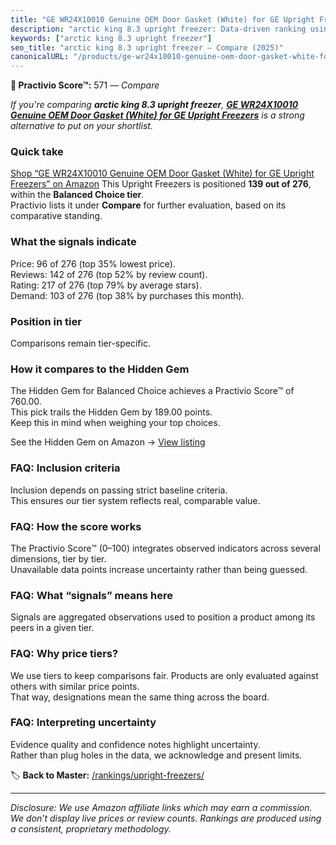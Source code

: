 ```yaml
---
title: "GE WR24X10010 Genuine OEM Door Gasket (White) for GE Upright Freezers"
description: "arctic king 8.3 upright freezer: Data-driven ranking using the Practivio Score™. Positioned by quality, value, demand, findability, momentum."
keywords: ["arctic king 8.3 upright freezer"]
seo_title: "arctic king 8.3 upright freezer — Compare (2025)"
canonicalURL: "/products/ge-wr24x10010-genuine-oem-door-gasket-white-for-ge-upright-freezers-B00MOCHQJK/"
---
```


**🛒 Practivio Score™:** 571 — _Compare_


*If you're comparing **arctic king 8.3 upright freezer**, **[GE WR24X10010 Genuine OEM Door Gasket (White) for GE Upright Freezers](https://www.amazon.com/dp/B00MOCHQJK?tag=practivio-20)** is a strong alternative to put on your shortlist.*
### Quick take
[Shop “GE WR24X10010 Genuine OEM Door Gasket (White) for GE Upright Freezers” on Amazon](https://www.amazon.com/dp/B00MOCHQJK?tag=practivio-20)
This Upright Freezers is positioned **139 out of 276**, within the **Balanced Choice tier**.  
Practivio lists it under **Compare** for further evaluation, based on its comparative standing.

### What the signals indicate
Price: 96 of 276 (top 35% lowest price).  
Reviews: 142 of 276 (top 52% by review count).  
Rating: 217 of 276 (top 79% by average stars).  
Demand: 103 of 276 (top 38% by purchases this month).

### Position in tier
Comparisons remain tier-specific.

### How it compares to the Hidden Gem
The Hidden Gem for Balanced Choice achieves a Practivio Score™ of 760.00.  
This pick trails the Hidden Gem by 189.00 points.  
Keep this in mind when weighing your top choices.  

See the Hidden Gem on Amazon → [View listing](https://www.amazon.com/dp/B08P6CS4SW?tag=practivio-20)

### FAQ: Inclusion criteria
Inclusion depends on passing strict baseline criteria.  
This ensures our tier system reflects real, comparable value.

### FAQ: How the score works
The Practivio Score™ (0–100) integrates observed indicators across several dimensions, tier by tier.  
Unavailable data points increase uncertainty rather than being guessed.

### FAQ: What “signals” means here
Signals are aggregated observations used to position a product among its peers in a given tier.

### FAQ: Why price tiers?
We use tiers to keep comparisons fair. Products are only evaluated against others with similar price points.  
That way, designations mean the same thing across the board.

### FAQ: Interpreting uncertainty
Evidence quality and confidence notes highlight uncertainty.  
Rather than plug holes in the data, we acknowledge and present limits.

<!-- Missing template for Compare/CompareWithinPriceClass -->


🏷️ **Back to Master:** [/rankings/upright-freezers/](/rankings/upright-freezers/)

---
_Disclosure: We use Amazon affiliate links which may earn a commission. We don’t display live prices or review counts. Rankings are produced using a consistent, proprietary methodology._
